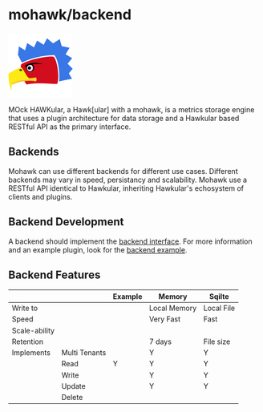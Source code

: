 

# mohawk/backend

![MoHawk](/images/logo-128.png?raw=true "MoHawk Logo")

MOck HAWKular, a Hawk[ular] with a mohawk, is a metrics storage engine that uses a plugin architecture for data storage and a Hawkular based RESTful API as the primary interface.

## Backends
Mohawk can use different backends for different use cases. Different backends may vary in speed, persistancy and scalability. Mohawk use a RESTful API identical to Hawkular, inheriting Hawkular's echosystem of clients and plugins.

## Backend Development

A backend should implement the [backend interface](/backend/backend.go).
For more information and an example plugin, look for the [backend example](/backend/example).

## Backend Features

|                  |               | Example | Memory        | Sqilte           |
|------------------|---------------|---------|---------------|------------------|
| Write to         |               |         | Local Memory  | Local File       |
| Speed            |               |         | Very Fast     | Fast             |
| Scale-ability    |               |         |               |                  |
| Retention        |               |         | 7 days        | File size        |
| Implements       | Multi Tenants |         | Y             | Y                |
|                  | Read          | Y       | Y             | Y                |
|                  | Write         |         | Y             | Y                |
|                  | Update        |         | Y             | Y                |
|                  | Delete        |         |               |                  |
